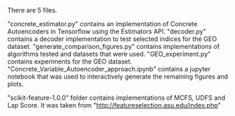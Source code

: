 There are 5 files.

"concrete_estimator.py" contains an implementation of Concrete Autoencoders in Tensorflow using the Estimators API.
"decoder.py" contains a decoder implementation to test selected indices for the GEO dataset.
"generate_comparison_figures.py" contains implementations of algorithms tested and datasets that were used.
"GEO_experiment.py" contains experiments for the GEO dataset.
"Concrete_Variable_Autoencoder_approach.ipynb" contains a jupyter notebook that was used to interactively generate the remaining figures and plots.

"scikit-feature-1.0.0" folder contains implementations of MCFS, UDFS and Lap Score. It was taken from "http://featureselection.asu.edu/index.php"
